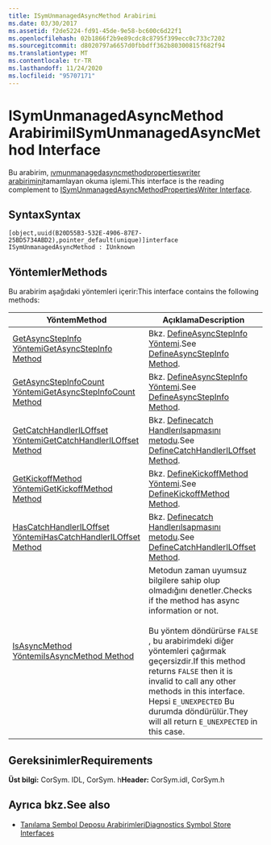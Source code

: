```yaml
---
title: ISymUnmanagedAsyncMethod Arabirimi
ms.date: 03/30/2017
ms.assetid: f2de5224-fd91-45de-9e58-bc600c6d22f1
ms.openlocfilehash: 02b1866f2b9e89cdc8c8795f399ecc0c733c7202
ms.sourcegitcommit: d8020797a6657d0fbbdff362b80300815f682f94
ms.translationtype: MT
ms.contentlocale: tr-TR
ms.lasthandoff: 11/24/2020
ms.locfileid: "95707171"
---
```

# <a name="isymunmanagedasyncmethod-interface"></a><span data-ttu-id="bfe8c-102">ISymUnmanagedAsyncMethod Arabirimi</span><span class="sxs-lookup"><span data-stu-id="bfe8c-102">ISymUnmanagedAsyncMethod Interface</span></span>

<span data-ttu-id="bfe8c-103">Bu arabirim, [ıvmunmanagedasyncmethodpropertieswriter arabirimini](isymunmanagedasyncmethodpropertieswriter-interface.md)tamamlayan okuma işlemi.</span><span class="sxs-lookup"><span data-stu-id="bfe8c-103">This interface is the reading complement to [ISymUnmanagedAsyncMethodPropertiesWriter Interface](isymunmanagedasyncmethodpropertieswriter-interface.md).</span></span>  
  
## <a name="syntax"></a><span data-ttu-id="bfe8c-104">Syntax</span><span class="sxs-lookup"><span data-stu-id="bfe8c-104">Syntax</span></span>  
  
```idl  
[object,uuid(B20D55B3-532E-4906-87E7-25BD5734ABD2),pointer_default(unique)]interface ISymUnmanagedAsyncMethod : IUnknown  
```  
  
## <a name="methods"></a><span data-ttu-id="bfe8c-105">Yöntemler</span><span class="sxs-lookup"><span data-stu-id="bfe8c-105">Methods</span></span>  

 <span data-ttu-id="bfe8c-106">Bu arabirim aşağıdaki yöntemleri içerir:</span><span class="sxs-lookup"><span data-stu-id="bfe8c-106">This interface contains the following methods:</span></span>  
  
|<span data-ttu-id="bfe8c-107">Yöntem</span><span class="sxs-lookup"><span data-stu-id="bfe8c-107">Method</span></span>|<span data-ttu-id="bfe8c-108">Açıklama</span><span class="sxs-lookup"><span data-stu-id="bfe8c-108">Description</span></span>|  
|------------|-----------------|  
|[<span data-ttu-id="bfe8c-109">GetAsyncStepInfo Yöntemi</span><span class="sxs-lookup"><span data-stu-id="bfe8c-109">GetAsyncStepInfo Method</span></span>](isymunmanagedasyncmethod-getasyncstepinfo-method.md)|<span data-ttu-id="bfe8c-110">Bkz. [DefineAsyncStepInfo Yöntemi](isymunmanagedasyncmethodpropertieswriter-defineasyncstepinfo-method.md).</span><span class="sxs-lookup"><span data-stu-id="bfe8c-110">See [DefineAsyncStepInfo Method](isymunmanagedasyncmethodpropertieswriter-defineasyncstepinfo-method.md).</span></span>|  
|[<span data-ttu-id="bfe8c-111">GetAsyncStepInfoCount Yöntemi</span><span class="sxs-lookup"><span data-stu-id="bfe8c-111">GetAsyncStepInfoCount Method</span></span>](isymunmanagedasyncmethod-getasyncstepinfocount-method.md)|<span data-ttu-id="bfe8c-112">Bkz. [DefineAsyncStepInfo Yöntemi](isymunmanagedasyncmethodpropertieswriter-defineasyncstepinfo-method.md).</span><span class="sxs-lookup"><span data-stu-id="bfe8c-112">See [DefineAsyncStepInfo Method](isymunmanagedasyncmethodpropertieswriter-defineasyncstepinfo-method.md).</span></span>|  
|[<span data-ttu-id="bfe8c-113">GetCatchHandlerILOffset Yöntemi</span><span class="sxs-lookup"><span data-stu-id="bfe8c-113">GetCatchHandlerILOffset Method</span></span>](isymunmanagedasyncmethod-getcatchhandleriloffset-method.md)|<span data-ttu-id="bfe8c-114">Bkz. [Definecatch Handlerılsapmasını metodu](isymunmanagedasyncmethodpropertieswriter-definecatchhandleriloffset-method.md).</span><span class="sxs-lookup"><span data-stu-id="bfe8c-114">See [DefineCatchHandlerILOffset Method](isymunmanagedasyncmethodpropertieswriter-definecatchhandleriloffset-method.md).</span></span>|  
|[<span data-ttu-id="bfe8c-115">GetKickoffMethod Yöntemi</span><span class="sxs-lookup"><span data-stu-id="bfe8c-115">GetKickoffMethod Method</span></span>](isymunmanagedasyncmethod-getkickoffmethod-method.md)|<span data-ttu-id="bfe8c-116">Bkz. [DefineKickoffMethod Yöntemi](isymunmanagedasyncmethodpropertieswriter-definekickoffmethod-method.md).</span><span class="sxs-lookup"><span data-stu-id="bfe8c-116">See [DefineKickoffMethod Method](isymunmanagedasyncmethodpropertieswriter-definekickoffmethod-method.md).</span></span>|  
|[<span data-ttu-id="bfe8c-117">HasCatchHandlerILOffset Yöntemi</span><span class="sxs-lookup"><span data-stu-id="bfe8c-117">HasCatchHandlerILOffset Method</span></span>](isymunmanagedasyncmethod-hascatchhandleriloffset-method.md)|<span data-ttu-id="bfe8c-118">Bkz. [Definecatch Handlerılsapmasını metodu](isymunmanagedasyncmethodpropertieswriter-definecatchhandleriloffset-method.md).</span><span class="sxs-lookup"><span data-stu-id="bfe8c-118">See [DefineCatchHandlerILOffset Method](isymunmanagedasyncmethodpropertieswriter-definecatchhandleriloffset-method.md).</span></span>|  
|[<span data-ttu-id="bfe8c-119">IsAsyncMethod Yöntemi</span><span class="sxs-lookup"><span data-stu-id="bfe8c-119">IsAsyncMethod Method</span></span>](isymunmanagedasyncmethod-isasyncmethod-method.md)|<span data-ttu-id="bfe8c-120">Metodun zaman uyumsuz bilgilere sahip olup olmadığını denetler.</span><span class="sxs-lookup"><span data-stu-id="bfe8c-120">Checks if the method has async information or not.</span></span><br /><br /> <span data-ttu-id="bfe8c-121">Bu yöntem döndürürse `FALSE` , bu arabirimdeki diğer yöntemleri çağırmak geçersizdir.</span><span class="sxs-lookup"><span data-stu-id="bfe8c-121">If this method returns `FALSE` then it is invalid to call any other methods in this interface.</span></span> <span data-ttu-id="bfe8c-122">Hepsi `E_UNEXPECTED` Bu durumda döndürülür.</span><span class="sxs-lookup"><span data-stu-id="bfe8c-122">They will all return `E_UNEXPECTED` in this case.</span></span>|  
  
## <a name="requirements"></a><span data-ttu-id="bfe8c-123">Gereksinimler</span><span class="sxs-lookup"><span data-stu-id="bfe8c-123">Requirements</span></span>  

 <span data-ttu-id="bfe8c-124">**Üst bilgi:** CorSym. IDL, CorSym. h</span><span class="sxs-lookup"><span data-stu-id="bfe8c-124">**Header:** CorSym.idl, CorSym.h</span></span>  
  
## <a name="see-also"></a><span data-ttu-id="bfe8c-125">Ayrıca bkz.</span><span class="sxs-lookup"><span data-stu-id="bfe8c-125">See also</span></span>

- [<span data-ttu-id="bfe8c-126">Tanılama Sembol Deposu Arabirimleri</span><span class="sxs-lookup"><span data-stu-id="bfe8c-126">Diagnostics Symbol Store Interfaces</span></span>](diagnostics-symbol-store-interfaces.md)
